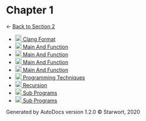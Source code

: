 <style>img{height:18px;margin-bottom:-3px}</style>
# Chapter 1

← [Back to Section 2](..)

- [![CLANG-FORMAT file](https://img.icons8.com/windows/512/4a90e2/file-configuration.png) Clang Format](.clang-format)
- [![ file](https://img.icons8.com/windows/512/4a90e2/binary-file.png) Main And Function](main_and_function)
- [![C file](https://img.icons8.com/windows/512/4a90e2/c.png) Main And Function](main_and_function.c)
- [![OCRPSC file](https://img.icons8.com/windows/512/4a90e2/code-file.png) Main And Function](main_and_function.ocrpsc)
- [![SPLW file](https://starwort.github.io/computer-science/icon-splw.png) Main And Function](main_and_function.splw)
- [![MD file](https://img.icons8.com/windows/512/4a90e2/regular-document.png) Programming Techniques](programming_techniques.html)
- [![MD file](https://img.icons8.com/windows/512/4a90e2/regular-document.png) Recursion](recursion.html)
- [![C file](https://img.icons8.com/windows/512/4a90e2/c.png) Sub Programs](sub_programs.c)
- [![MD file](https://img.icons8.com/windows/512/4a90e2/regular-document.png) Sub Programs](sub_programs.html)

Generated by AutoDocs version 1.2.0 © Starwort, 2020
